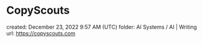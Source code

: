 # CopyScouts

created: December 23, 2022 9:57 AM (UTC)
folder: AI Systems / AI | Writing
url: https://copyscouts.com